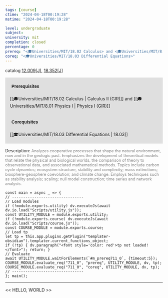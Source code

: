 ```yaml
---
tags: [course]
ctime: "2024-04-18T00:19:28"
mstime: "2024-04-18T00:19:28"

level: undergraduate
subject: 
university: mit
completion: closed
percentage: 0
prereq: "<🎓Universities/MIT/18.02 Calculus> and <🎓Universities/MIT/8.01 Physics I>"
coreq: "<🎓Universities/MIT/18.03 Differential Equations>"
---
```


catalog [12.009[J]](http://student.mit.edu/catalog/m12a.html#12.009), [18.352[J]](http://student.mit.edu/catalog/m18a.html#18.352)

<span style="display: block; padding: 15px; background-color: rgb(100, 100, 100, 0.2);"><font id="m_prereq711_0" style="display: block; font-family: Arial, sans-serif; font-weight: bold; padding: 5px">Prerequisites</font><br><span id="prereq711_0">[[🎓Universities/MIT/18.02 Calculus | Calculus II (GIR)]] and [[🎓Universities/MIT/8.01 Physics I | Physics I (GIR)]]</span></span>
<span style="display: block; padding: 15px; background-color: rgb(100, 100, 100, 0.2);"><font id="m_coreq711_0" style="display: block; font-family: Arial, sans-serif; font-weight: bold; padding: 5px">Corequisites</font><br><span id="coreq711_0">[[🎓Universities/MIT/18.03 Differential Equations | 18.03]]</span></span>

<font style="">Description:</font>
<font style="color: grey; font-size: 0.8rem;">Analyzes cooperative processes that shape the natural environment, now and in the geologic past. Emphasizes the development of theoretical models that relate the physical and biological worlds, the comparison of theory to observational data, and associated mathematical methods. Topics include carbon cycle dynamics; ecosystem structure, stability and complexity; mass extinctions; biosphere-geosphere coevolution; and climate change. Employs techniques such as stability analysis; scaling; null model construction; time series and network analysis.</font>

```dataviewjs
const main = async _ => {
// --------------------------------
// Load modules
if (!module.exports.utility) dv.executeJs(await dv.io.load("Scripts/utility.js"));
const UTILITY_MODULE = module.exports.utility;
if (!module.exports.course) dv.executeJs(await dv.io.load("Scripts/course.js"));
const COURSE_MODULE = module.exports.course;
// Load tp
let tp = this.app.plugins.getPlugin("templater-obsidian").templater.current_functions_object;
if (!tp) { dv.paragraph("<font style='color: red'>tp not loaded!</font>"); return; }
// Evaluate
await UTILITY_MODULE.waitForElements(`#m_prereq711_0`, {timeout:5});
COURSE_MODULE.evaluate_req("711_0", "prereq", UTILITY_MODULE, dv, tp);
COURSE_MODULE.evaluate_req("711_0", "coreq", UTILITY_MODULE, dv, tp);
// --------------------------------
}; main();
```

---

<< HELLO, WORLD >>
